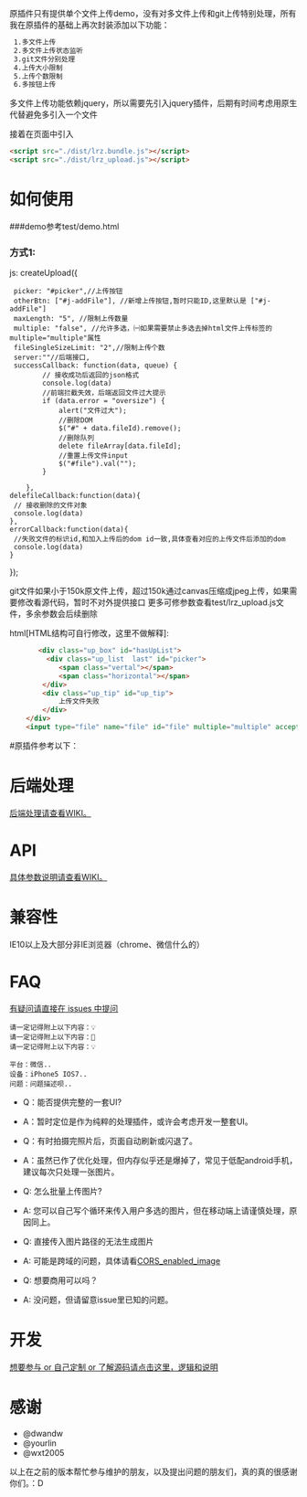 原插件只有提供单个文件上传demo，没有对多文件上传和git上传特别处理，所有我在原插件的基础上再次封装添加以下功能：
```html
 1.多文件上传
 2.多文件上传状态监听
 3.git文件分别处理
 4.上传大小限制
 5.上传个数限制
 6.多按钮上传
```
多文件上传功能依赖jquery，所以需要先引入jquery插件，后期有时间考虑用原生代替避免多引入一个文件

接着在页面中引入
```html
<script src="./dist/lrz.bundle.js"></script>
<script src="./dist/lrz_upload.js"></script>
```

# 如何使用

###demo参考test/demo.html
### 方式1:
js:
  createUpload({

     picker: "#picker",//上传按钮
     otherBtn: ["#j-addFile"], //新增上传按钮,暂时只能ID,这里默认是 ["#j-addFile"]
     maxLength: "5", //限制上传数量
     multiple: "false", //允许多选，㈠如果需要禁止多选去掉html文件上传标签的multiple="multiple"属性
     fileSingleSizeLimit: "2",//限制上传个数
     server:""//后端接口,
     successCallback: function(data, queue) {
            // 接收成功后返回的json格式
            console.log(data)
            //前端拦截失效，后端返回文件过大提示
            if (data.error = "oversize") {
                alert("文件过大");
                //删除DOM
                $("#" + data.fileId).remove();
                //删除队列
                delete fileArray[data.fileId];
                //重置上传文件input
                $("#file").val("");
            }

        },
    delefileCallback:function(data){
     // 接收删除的文件对象
     console.log(data)
    },
    errorCallback:function(data){
     //失败文件的标识id,和加入上传后的dom id一致,具体查看对应的上传文件后添加的dom
     console.log(data)
    }
   
});

git文件如果小于150k原文件上传，超过150k通过canvas压缩成jpeg上传，如果需要修改看源代码，暂时不对外提供接口
更多可修参数查看test/lrz_upload.js文件，多余参数会后续删除

html[HTML结构可自行修改，这里不做解释]:
```html
       <div class="up_box" id="hasUpList">
         <div class="up_list  last" id="picker">
            <span class="vertal"></span>
            <span class="horizontal"></span>
        </div>
        <div class="up_tip" id="up_tip">
            上传文件失败
        </div>
    </div>
    <input type="file" name="file" id="file" multiple="multiple" accept="image/*" style="display:none">㈠
```


#原插件参考以下：
# 后端处理

[后端处理请查看WIKI。](https://github.com/think2011/localResizeIMG/wiki)


# API

[具体参数说明请查看WIKI。](https://github.com/think2011/localResizeIMG/wiki)

# 兼容性

IE10以上及大部分非IE浏览器（chrome、微信什么的）

# FAQ

[有疑问请直接在 issues 中提问](https://github.com/think2011/localResizeIMG/issues)

```
请一定记得附上以下内容：💡
请一定记得附上以下内容：🙈
请一定记得附上以下内容：💡

平台：微信..
设备：iPhone5 IOS7..
问题：问题描述呗..
```

* Q：能否提供完整的一套UI?
* A：暂时定位是作为纯粹的处理插件，或许会考虑开发一整套UI。

* Q：有时拍摄完照片后，页面自动刷新或闪退了。
* A：虽然已作了优化处理，但内存似乎还是爆掉了，常见于低配android手机，建议每次只处理一张图片。

* Q: 怎么批量上传图片?
* A: 您可以自己写个循环来传入用户多选的图片，但在移动端上请谨慎处理，原因同上。

* Q: 直接传入图片路径的无法生成图片
* A: 可能是跨域的问题，具体请看[CORS_enabled_image](https://developer.mozilla.org/en-US/docs/Web/HTML/CORS_enabled_image)

* Q: 想要商用可以吗？
* A: 没问题，但请留意issue里已知的问题。

# 开发

[想要参与 or 自己定制 or 了解源码请点击这里，逻辑和说明](https://github.com/think2011/localResizeIMG/wiki/3.-%E6%BA%90%E7%A0%81%E9%80%BB%E8%BE%91)

# 感谢

* @dwandw
* @yourlin
* @wxt2005

以上在之前的版本帮忙参与维护的朋友，以及提出问题的朋友们，真的真的很感谢你们。：D
